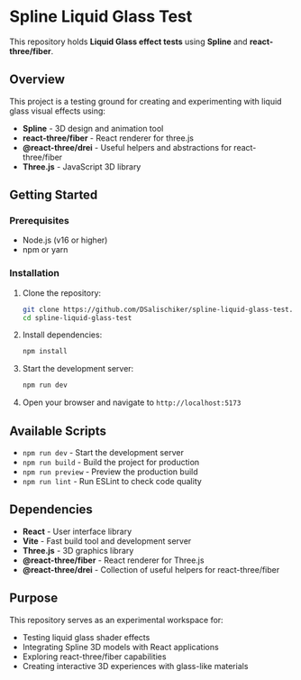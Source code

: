 # Spline Liquid Glass Test

This repository holds **Liquid Glass effect tests** using **Spline** and **react-three/fiber**.

## Overview

This project is a testing ground for creating and experimenting with liquid glass visual effects using:
- **Spline** - 3D design and animation tool
- **react-three/fiber** - React renderer for three.js
- **@react-three/drei** - Useful helpers and abstractions for react-three/fiber
- **Three.js** - JavaScript 3D library

## Getting Started

### Prerequisites
- Node.js (v16 or higher)  
- npm or yarn

### Installation

1. Clone the repository:
   ```bash
   git clone https://github.com/DSalischiker/spline-liquid-glass-test.git
   cd spline-liquid-glass-test
   ```

2. Install dependencies:
   ```bash
   npm install
   ```

3. Start the development server:
   ```bash
   npm run dev
   ```

4. Open your browser and navigate to `http://localhost:5173`

## Available Scripts

- `npm run dev` - Start the development server
- `npm run build` - Build the project for production
- `npm run preview` - Preview the production build
- `npm run lint` - Run ESLint to check code quality

## Dependencies

- **React** - User interface library
- **Vite** - Fast build tool and development server
- **Three.js** - 3D graphics library
- **@react-three/fiber** - React renderer for Three.js
- **@react-three/drei** - Collection of useful helpers for react-three/fiber

## Purpose

This repository serves as an experimental workspace for:
- Testing liquid glass shader effects
- Integrating Spline 3D models with React applications
- Exploring react-three/fiber capabilities
- Creating interactive 3D experiences with glass-like materials
